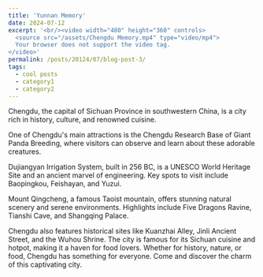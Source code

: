 ```yaml
---
title: 'Yunnan Memory'
date: 2024-07-12
excerpt: '<br/><video width="480" height="360" controls>
  <source src="/assets/Chengdu Memory.mp4" type="video/mp4">
  Your browser does not support the video tag.
</video>'
permalink: /posts/20124/07/blog-post-3/
tags:
  - cool posts
  - category1
  - category2
---
```


Chengdu, the capital of Sichuan Province in southwestern China, is a city rich in history, culture, and renowned cuisine. 

One of Chengdu's main attractions is the Chengdu Research Base of Giant Panda Breeding, where visitors can observe and learn about these adorable creatures.

Dujiangyan Irrigation System, built in 256 BC, is a UNESCO World Heritage Site and an ancient marvel of engineering. Key spots to visit include Baopingkou, Feishayan, and Yuzui.

Mount Qingcheng, a famous Taoist mountain, offers stunning natural scenery and serene environments. Highlights include Five Dragons Ravine, Tianshi Cave, and Shangqing Palace.

Chengdu also features historical sites like Kuanzhai Alley, Jinli Ancient Street, and the Wuhou Shrine. The city is famous for its Sichuan cuisine and hotpot, making it a haven for food lovers. Whether for history, nature, or food, Chengdu has something for everyone. Come and discover the charm of this captivating city.
